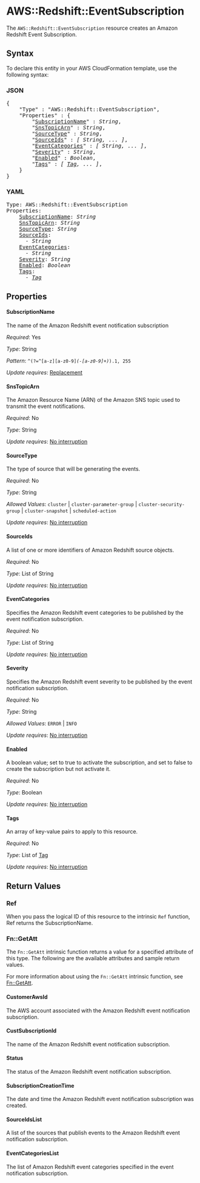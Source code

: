 # AWS::Redshift::EventSubscription

The `AWS::Redshift::EventSubscription` resource creates an Amazon Redshift Event Subscription.

## Syntax

To declare this entity in your AWS CloudFormation template, use the following syntax:

### JSON

<pre>
{
    "Type" : "AWS::Redshift::EventSubscription",
    "Properties" : {
        "<a href="#subscriptionname" title="SubscriptionName">SubscriptionName</a>" : <i>String</i>,
        "<a href="#snstopicarn" title="SnsTopicArn">SnsTopicArn</a>" : <i>String</i>,
        "<a href="#sourcetype" title="SourceType">SourceType</a>" : <i>String</i>,
        "<a href="#sourceids" title="SourceIds">SourceIds</a>" : <i>[ String, ... ]</i>,
        "<a href="#eventcategories" title="EventCategories">EventCategories</a>" : <i>[ String, ... ]</i>,
        "<a href="#severity" title="Severity">Severity</a>" : <i>String</i>,
        "<a href="#enabled" title="Enabled">Enabled</a>" : <i>Boolean</i>,
        "<a href="#tags" title="Tags">Tags</a>" : <i>[ <a href="tag.md">Tag</a>, ... ]</i>,
    }
}
</pre>

### YAML

<pre>
Type: AWS::Redshift::EventSubscription
Properties:
    <a href="#subscriptionname" title="SubscriptionName">SubscriptionName</a>: <i>String</i>
    <a href="#snstopicarn" title="SnsTopicArn">SnsTopicArn</a>: <i>String</i>
    <a href="#sourcetype" title="SourceType">SourceType</a>: <i>String</i>
    <a href="#sourceids" title="SourceIds">SourceIds</a>: <i>
      - String</i>
    <a href="#eventcategories" title="EventCategories">EventCategories</a>: <i>
      - String</i>
    <a href="#severity" title="Severity">Severity</a>: <i>String</i>
    <a href="#enabled" title="Enabled">Enabled</a>: <i>Boolean</i>
    <a href="#tags" title="Tags">Tags</a>: <i>
      - <a href="tag.md">Tag</a></i>
</pre>

## Properties

#### SubscriptionName

The name of the Amazon Redshift event notification subscription

_Required_: Yes

_Type_: String

_Pattern_: <code>^(?=^[a-z][a-z0-9]*(-[a-z0-9]+)*$).{1,255}$</code>

_Update requires_: [Replacement](https://docs.aws.amazon.com/AWSCloudFormation/latest/UserGuide/using-cfn-updating-stacks-update-behaviors.html#update-replacement)

#### SnsTopicArn

The Amazon Resource Name (ARN) of the Amazon SNS topic used to transmit the event notifications.

_Required_: No

_Type_: String

_Update requires_: [No interruption](https://docs.aws.amazon.com/AWSCloudFormation/latest/UserGuide/using-cfn-updating-stacks-update-behaviors.html#update-no-interrupt)

#### SourceType

The type of source that will be generating the events.

_Required_: No

_Type_: String

_Allowed Values_: <code>cluster</code> | <code>cluster-parameter-group</code> | <code>cluster-security-group</code> | <code>cluster-snapshot</code> | <code>scheduled-action</code>

_Update requires_: [No interruption](https://docs.aws.amazon.com/AWSCloudFormation/latest/UserGuide/using-cfn-updating-stacks-update-behaviors.html#update-no-interrupt)

#### SourceIds

A list of one or more identifiers of Amazon Redshift source objects.

_Required_: No

_Type_: List of String

_Update requires_: [No interruption](https://docs.aws.amazon.com/AWSCloudFormation/latest/UserGuide/using-cfn-updating-stacks-update-behaviors.html#update-no-interrupt)

#### EventCategories

Specifies the Amazon Redshift event categories to be published by the event notification subscription.

_Required_: No

_Type_: List of String

_Update requires_: [No interruption](https://docs.aws.amazon.com/AWSCloudFormation/latest/UserGuide/using-cfn-updating-stacks-update-behaviors.html#update-no-interrupt)

#### Severity

Specifies the Amazon Redshift event severity to be published by the event notification subscription.

_Required_: No

_Type_: String

_Allowed Values_: <code>ERROR</code> | <code>INFO</code>

_Update requires_: [No interruption](https://docs.aws.amazon.com/AWSCloudFormation/latest/UserGuide/using-cfn-updating-stacks-update-behaviors.html#update-no-interrupt)

#### Enabled

A boolean value; set to true to activate the subscription, and set to false to create the subscription but not activate it.

_Required_: No

_Type_: Boolean

_Update requires_: [No interruption](https://docs.aws.amazon.com/AWSCloudFormation/latest/UserGuide/using-cfn-updating-stacks-update-behaviors.html#update-no-interrupt)

#### Tags

An array of key-value pairs to apply to this resource.

_Required_: No

_Type_: List of <a href="tag.md">Tag</a>

_Update requires_: [No interruption](https://docs.aws.amazon.com/AWSCloudFormation/latest/UserGuide/using-cfn-updating-stacks-update-behaviors.html#update-no-interrupt)

## Return Values

### Ref

When you pass the logical ID of this resource to the intrinsic `Ref` function, Ref returns the SubscriptionName.

### Fn::GetAtt

The `Fn::GetAtt` intrinsic function returns a value for a specified attribute of this type. The following are the available attributes and sample return values.

For more information about using the `Fn::GetAtt` intrinsic function, see [Fn::GetAtt](https://docs.aws.amazon.com/AWSCloudFormation/latest/UserGuide/intrinsic-function-reference-getatt.html).

#### CustomerAwsId

The AWS account associated with the Amazon Redshift event notification subscription.

#### CustSubscriptionId

The name of the Amazon Redshift event notification subscription.

#### Status

The status of the Amazon Redshift event notification subscription.

#### SubscriptionCreationTime

The date and time the Amazon Redshift event notification subscription was created.

#### SourceIdsList

A list of the sources that publish events to the Amazon Redshift event notification subscription.

#### EventCategoriesList

The list of Amazon Redshift event categories specified in the event notification subscription.
